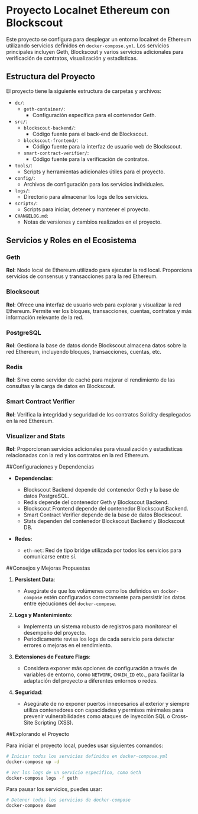 # Proyecto Localnet Ethereum con Blockscout

Este proyecto se configura para desplegar un entorno localnet de Ethereum utilizando servicios definidos en `docker-compose.yml`. Los servicios principales incluyen Geth, Blockscout y varios servicios adicionales para verificación de contratos, visualización y estadísticas.

## Estructura del Proyecto

El proyecto tiene la siguiente estructura de carpetas y archivos:

- `dc/`:
  - `geth-container/`:
    - Configuración específica para el contenedor Geth.
- `src/`:
  - `blockscout-backend/`:
    - Código fuente para el back-end de Blockscout.
  - `blockscout-frontend/`:
    - Código fuente para la interfaz de usuario web de Blockscout.
  - `smart-contract-verifier/`:
    - Código fuente para la verificación de contratos.
- `tools/`:
  - Scripts y herramientas adicionales útiles para el proyecto.
- `config/`:
  - Archivos de configuración para los servicios individuales.
- `logs/`:
  - Directorio para almacenar los logs de los servicios.
- `scripts/`:
  - Scripts para iniciar, detener y mantener el proyecto.
- `CHANGELOG.md`:
  - Notas de versiones y cambios realizados en el proyecto.

## Servicios y Roles en el Ecosistema

### Geth

**Rol**: 
Nodo local de Ethereum utilizado para ejecutar la red local. Proporciona servicios de consensus y transacciones para la red Ethereum.

### Blockscout

**Rol**: 
Ofrece una interfaz de usuario web para explorar y visualizar la red Ethereum. Permite ver los bloques, transacciones, cuentas, contratos y más información relevante de la red.

### PostgreSQL

**Rol**: 
Gestiona la base de datos donde Blockscout almacena datos sobre la red Ethereum, incluyendo bloques, transacciones, cuentas, etc.

### Redis

**Rol**: 
Sirve como servidor de caché para mejorar el rendimiento de las consultas y la carga de datos en Blockscout.

### Smart Contract Verifier

**Rol**: 
Verifica la integridad y seguridad de los contratos Solidity desplegados en la red Ethereum.

### Visualizer and Stats

**Rol**: 
Proporcionan servicios adicionales para visualización y estadísticas relacionadas con la red y los contratos en la red Ethereum.

##Configuraciones y Dependencias

- **Dependencias**: 
  - Blockscout Backend depende del contenedor Geth y la base de datos PostgreSQL.
  - Redis depende del contenedor Geth y Blockscout Backend.
  - Blockscout Frontend depende del contenedor Blockscout Backend.
  - Smart Contract Verifier depende de la base de datos Blockscout.
  - Stats dependen del contenedor Blockscout Backend y Blockscout DB.

- **Redes**: 
  - `eth-net`: Red de tipo bridge utilizada por todos los servicios para comunicarse entre sí.

##Consejos y Mejoras Propuestas

1. **Persistent Data**: 
   - Asegúrate de que los volúmenes como los definidos en `docker-compose` estén configurados correctamente para persistir los datos entre ejecuciones del `docker-compose`.

2. **Logs y Mantenimiento**: 
   - Implementa un sistema robusto de registros para monitorear el desempeño del proyecto.
   - Periodicamente revisa los logs de cada servicio para detectar errores o mejoras en el rendimiento.

3. **Extensiones de Feature Flags**: 
   - Considera exponer más opciones de configuración a través de variables de entorno, como `NETWORK`, `CHAIN_ID` etc., para facilitar la adaptación del proyecto a diferentes entornos o redes.

4. **Seguridad**: 
   - Asegúrate de no exponer puertos innecesarios al exterior y siempre utiliza contenedores con capacidades y permisos minimales para prevenir vulnerabilidades como ataques de inyección SQL o Cross-Site Scripting (XSS).

##Explorando el Proyecto

Para iniciar el proyecto local, puedes usar siguientes comandos:

```sh
# Iniciar todos los servicios definidos en docker-compose.yml
docker-compose up -d

# Ver los logs de un servicio específico, como Geth
docker-compose logs -f geth
```

Para pausar los servicios, puedes usar:

```sh
# Detener todos los servicios de docker-compose
docker-compose down
```